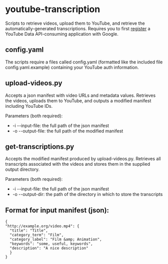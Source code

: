 youtube-transcription
=====================

Scripts to retrieve videos, upload them to YouTube, and retrieve the automatically-generated transcriptions. Requires you to first [register](https://developers.google.com/youtube/registering_an_application) a YouTube Data API-consuming application with Google.

## config.yaml

The scripts require a files called config.yaml (formatted like the included file config.yaml.example) containing your YouTube auth information.

## upload-videos.py

Accepts a json manifest with video URLs and metadata values. Retrieves the videos, uploads them to YouTube, and outputs a modified manifest including YouTube IDs.

Parameters (both required):

* -i --input-file: the full path of the json manifest
* -o --output-file: the full path of the modified manifest

## get-transcriptions.py

Accepts the modified manifest produced by upload-videos.py. Retrieves all transcripts associated with the videos and stores them in the supplied output directory.

Parameters (both required):

* -i --input-file: the full path of the json manifest
* -o --output-dir: the path of the directory in which to store the transcripts

## Format for input manifest (json):

```
{
"http://example.org/video.mp4": {
  "title": "Title",
  "category_term": "Film",
  "category_label": "Film &amp; Animation",
  "keywords": "some, useful, keywords",
  "description": "A nice description"
  }
}
```
